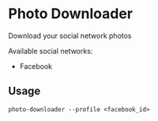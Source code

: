# Photo Downloader

Download your social network photos

Available social networks:

* Facebook

## Usage

```console
photo-downloader --profile <facebook_id>
```
